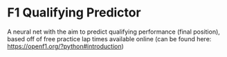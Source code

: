 # F1 Qualifying Predictor
 A neural net with the aim to predict qualifying performance (final position), based off of free practice lap times available online (can be found here: https://openf1.org/?python#introduction)
